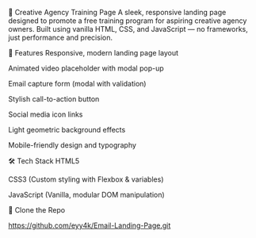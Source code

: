🚀 Creative Agency Training Page
A sleek, responsive landing page designed to promote a free training program for aspiring creative agency owners. Built using vanilla HTML, CSS, and JavaScript — no frameworks, just performance and precision.

🎯 Features
Responsive, modern landing page layout

Animated video placeholder with modal pop-up

Email capture form (modal with validation)

Stylish call-to-action button

Social media icon links

Light geometric background effects

Mobile-friendly design and typography

🛠️ Tech Stack
HTML5

CSS3 (Custom styling with Flexbox & variables)

JavaScript (Vanilla, modular DOM manipulation)

🔧 Clone the Repo

https://github.com/eyy4k/Email-Landing-Page.git

